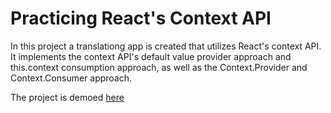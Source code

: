 # Practicing React's Context API

In this project a translationg app is created that utilizes React's context API. It implements the context API's default value provider approach and this.context consumption approach, as well as the Context.Provider and Context.Consumer approach.

The project is demoed [here](https://translate-context-app.netlify.app)
